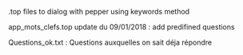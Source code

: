 .top files to dialog with pepper using keywords method

app_mots_clefs.top update du 09/01/2018 : add predifined questions

Questions_ok.txt : Questions auxquelles on sait déja répondre
